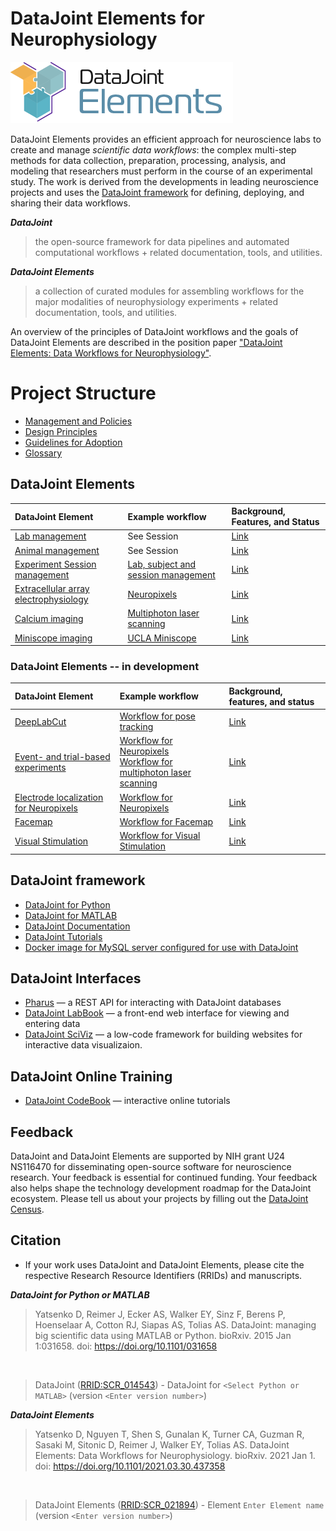 <!--readme-start-->

# DataJoint Elements for Neurophysiology

![Logo](docs/img/elements-logo.png)

DataJoint Elements provides an efficient approach for neuroscience labs
to create and manage _scientific data workflows_: the complex multi-step methods
for data collection, preparation, processing, analysis, and modeling that
researchers must perform in the course of an experimental study. The work is
derived from the developments in leading neuroscience projects and uses the
[DataJoint framework](https://datajoint.org) for defining, deploying, and
sharing their data workflows.

**_DataJoint_**

> the open-source framework for data pipelines and automated computational
> workflows + related documentation, tools, and utilities.

**_DataJoint Elements_**

> a collection of curated modules for assembling workflows for the major
> modalities of neurophysiology experiments + related documentation, tools, and
> utilities.

An overview of the principles of DataJoint workflows and the goals of DataJoint
Elements are described in the position paper
["DataJoint Elements: Data Workflows for Neurophysiology"](https://www.biorxiv.org/content/10.1101/2021.03.30.437358v2).

# Project Structure

- [Management and Policies](docs/management/plan.md)
- [Design Principles](docs/usage/design-principles.md)
- [Guidelines for Adoption](docs/usage/adopt.md)
- [Glossary](docs/usage/glossary.md)

## DataJoint Elements

| DataJoint Element                                                                         | Example workflow                                                                     | Background, Features, and Status                |
| :---------------------------------------------------------------------------------------- | :----------------------------------------------------------------------------------- | :--------------------------------------------- |
| [Lab management](https://github.com/datajoint/element-lab)                                | See Session                                                                          | [Link](docs/description/lab.md)                     |
| [Animal management](https://github.com/datajoint/element-animal)                          | See Session                                                                          | [Link](docs/description/animal.md)                  |
| [Experiment Session management](https://github.com/datajoint/element-session)             | [Lab, subject and session management](https://github.com/datajoint/workflow-session) | [Link](docs/description/session.md)                 |
| [Extracellular array electrophysiology](https://github.com/datajoint/element-array-ephys) | [Neuropixels](https://github.com/datajoint/workflow-array-ephys)                     | [Link](docs/description/array_ephys.md) |
| [Calcium imaging](https://github.com/datajoint/element-calcium-imaging)                   | [Multiphoton laser scanning](https://github.com/datajoint/workflow-calcium-imaging)  | [Link](docs/description/calcium_imaging.md)         |
| [Miniscope imaging](https://github.com/datajoint/element-miniscope)                       | [UCLA Miniscope](https://github.com/datajoint/workflow-miniscope)                    | [Link](docs/description/miniscope.md)               |

### DataJoint Elements -- in development

| DataJoint Element                                                                                     | Example workflow                                                                                                                                                                     | Background, features, and status                                                               |
| :---------------------------------------------------------------------------------------------------- | :----------------------------------------------------------------------------------------------------------------------------------------------------------------------------------- | :------------------------------------------------------------------------ |
| [DeepLabCut](https://github.com/datajoint/element-deeplabcut)                                         | [Workflow for pose tracking](https://github.com/datajoint/workflow-deeplabcut)                                                                                                       | [Link](docs/description/deeplabcut.md)             |
| [Event- and trial-based experiments](https://github.com/datajoint/element-event)                      | [Workflow for Neuropixels](https://github.com/datajoint/workflow-array-ephys) <br/> [Workflow for multiphoton laser scanning](https://github.com/datajoint/workflow-calcium-imaging) | [Link](docs/description/event.md)                  |
| [Electrode localization for Neuropixels](https://github.com/datajoint/element-electrode-localization) | [Workflow for Neuropixels](https://github.com/datajoint/workflow-array-ephys)                                                                                                        | [Link](docs/description/electrode_localization.md) |
| [Facemap](https://github.com/datajoint/element-facemap)                                               | [Workflow for Facemap](https://github.com/datajoint/workflow-facemap)                                                                                                                | [Link](docs/description/facemap.md)                |
| [Visual Stimulation](https://github.com/datajoint/element-visual-stimulus/)                           | [Workflow for Visual Stimulation](https://github.com/datajoint/workflow-visual-stimulus/)                                                                                            | [Link](docs/description/visual_stimulus.md)        |

## DataJoint framework

- [DataJoint for Python](https://github.com/datajoint/datajoint-python)
- [DataJoint for MATLAB](https://github.com/datajoint/datajoint-matlab)
- [DataJoint Documentation](https://docs.datajoint.org)
- [DataJoint Tutorials](https://tutorials.datajoint.io)
- [Docker image for MySQL server configured for use with DataJoint](https://github.com/datajoint/mysql-docker)

## DataJoint Interfaces

- [Pharus](https://github.com/datajoint/pharus) — a REST API for interacting
  with DataJoint databases
- [DataJoint LabBook](https://github.com/datajoint/datajoint-labbook) — a
  front-end web interface for viewing and entering data
- [DataJoint SciViz](https://github.com/datajoint/sci-viz) — a low-code
  framework for building websites for interactive data visualizaion.

## DataJoint Online Training

- [DataJoint CodeBook](https://codebook.datajoint.io) — interactive online tutorials

## Feedback

DataJoint and DataJoint Elements are supported by NIH grant U24 NS116470 for disseminating open-source software for neuroscience research. Your feedback is essential for continued funding. Your feedback also helps shape the technology development roadmap for the DataJoint ecosystem. Please tell us about your projects by filling out the [DataJoint Census](https://community.datajoint.io).

## Citation

+ If your work uses DataJoint and DataJoint Elements, please cite the respective Research Resource Identifiers (RRIDs) and manuscripts.

**_DataJoint for Python or MATLAB_**

> Yatsenko D, Reimer J, Ecker AS, Walker EY, Sinz F, Berens P, Hoenselaar A, Cotton RJ,
> Siapas AS, Tolias AS. DataJoint: managing big scientific data using MATLAB or Python.
> bioRxiv. 2015 Jan 1:031658. doi: https://doi.org/10.1101/031658

<br>

> DataJoint ([RRID:SCR_014543](https://scicrunch.org/resolver/SCR_014543)) - 
> DataJoint for `<Select Python or MATLAB>` (version `<Enter version number>`)

**_DataJoint Elements_**

> Yatsenko D, Nguyen T, Shen S, Gunalan K, Turner CA, Guzman R, Sasaki M, Sitonic D,
> Reimer J, Walker EY, Tolias AS. DataJoint Elements: Data Workflows for
> Neurophysiology. bioRxiv. 2021 Jan 1. doi: https://doi.org/10.1101/2021.03.30.437358

<br>

> DataJoint Elements ([RRID:SCR_021894](https://scicrunch.org/resolver/SCR_021894)) - 
> Element `Enter Element name` (version `<Enter version number>`)

<!--readme-end-->

